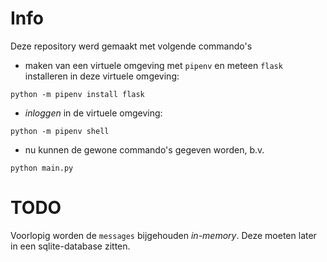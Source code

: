 # Info

Deze repository werd gemaakt met volgende commando's

- maken van een virtuele omgeving met `pipenv` en meteen `flask` installeren in deze virtuele omgeving:

```
python -m pipenv install flask
```

- *inloggen* in de virtuele omgeving:

```
python -m pipenv shell
```

- nu kunnen de gewone commando's gegeven worden, b.v.

```
python main.py
```

# TODO

Voorlopig worden de `messages` bijgehouden *in-memory*.
Deze moeten later in een sqlite-database zitten.
